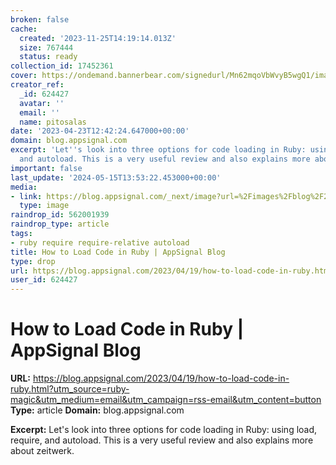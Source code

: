 ```yaml
---
broken: false
cache:
  created: '2023-11-25T14:19:14.013Z'
  size: 767444
  status: ready
collection_id: 17452361
cover: https://ondemand.bannerbear.com/signedurl/Mn62mqoVbWvyB5wgQ1/image.jpg?modifications=W3sibmFtZSI6InRpdGxlIiwidGV4dCI6IkhvdyB0byBMb2FkIENvZGUgaW4gUnVieSJ9LHsibmFtZSI6ImltYWdlIiwiaW1hZ2VfdXJsIjoiaHR0cHM6Ly9hcHBzaWduYWwtbmV4dGpzLWJsb2ctcm5iYnN3cnA5LWFwcHNpZ25hbC52ZXJjZWwuYXBwL2ltYWdlcy9ibG9nLzIwMjMtMDQvY29kZS1sb2FkaW5nLmpwZyJ9LHsibmFtZSI6ImNhdGVnb3J5X2xvZ28iLCJpbWFnZV91cmwiOiJodHRwczovL2FwcHNpZ25hbC1uZXh0anMtYmxvZy1ybmJic3dycDktYXBwc2lnbmFsLnZlcmNlbC5hcHAvaW1hZ2VzL2xvZ29zL3J1YnktbG9nby5wbmcifV0&s=3f3b7aa7a9c5209e3560b6c3604b77131f0c9b0d4906c558db5b5749d9818ffd
creator_ref:
  _id: 624427
  avatar: ''
  email: ''
  name: pitosalas
date: '2023-04-23T12:42:24.647000+00:00'
domain: blog.appsignal.com
excerpt: 'Let''s look into three options for code loading in Ruby: using load, require,
  and autoload. This is a very useful review and also explains more about zeitwerk.'
important: false
last_update: '2024-05-15T13:53:22.453000+00:00'
media:
- link: https://blog.appsignal.com/_next/image?url=%2Fimages%2Fblog%2F2023-04%2Fcode-loading.jpg&w=3840&q=50
  type: image
raindrop_id: 562001939
raindrop_type: article
tags:
- ruby require require-relative autoload
title: How to Load Code in Ruby | AppSignal Blog
type: drop
url: https://blog.appsignal.com/2023/04/19/how-to-load-code-in-ruby.html?utm_source=ruby-magic&utm_medium=email&utm_campaign=rss-email&utm_content=button
user_id: 624427
---
```


# How to Load Code in Ruby | AppSignal Blog

**URL:** https://blog.appsignal.com/2023/04/19/how-to-load-code-in-ruby.html?utm_source=ruby-magic&utm_medium=email&utm_campaign=rss-email&utm_content=button
**Type:** article
**Domain:** blog.appsignal.com

**Excerpt:** Let's look into three options for code loading in Ruby: using load, require, and autoload. This is a very useful review and also explains more about zeitwerk.
